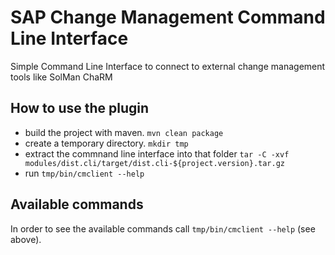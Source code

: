# SAP Change Management Command Line Interface

Simple Command Line Interface to connect to external change management tools like SolMan ChaRM

## How to use the plugin
  - build the project with maven. ```mvn clean package```
  - create a temporary directory. ```mkdir tmp```
  - extract the commnand line interface into that folder ```tar -C -xvf modules/dist.cli/target/dist.cli-${project.version}.tar.gz```
  - run ```tmp/bin/cmclient --help```
 
## Available commands
In order to see the available commands call ```tmp/bin/cmclient --help``` (see above).

